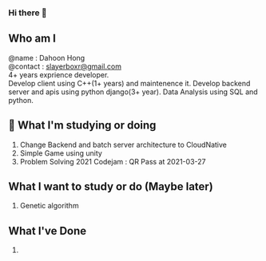 ### Hi there 👋
## Who am I
@name : Dahoon Hong  
@contact : slayerboxr@gmail.com  
4+ years exprience developer.  
Develop client using C++(1+ years) and maintenence it.
Develop backend server and apis using python django(3+ year).
Data Analysis using SQL and python.

## 🌱 What I'm studying or doing
1. Change Backend and batch server architecture to CloudNative
2. Simple Game using unity
3. Problem Solving
   2021 Codejam : QR Pass at 2021-03-27

   
## What I want to study or do (Maybe later)
1. Genetic algorithm


## What I've Done
1. 


<!--
- 🔭 I’m currently working on ...
  * Samsung Electronics 
  Backend Engineer
- 🌱 I’m currently learning ...
- 👯 I’m looking to collaborate on ...
- 🤔 I’m looking for help with ...
- 💬 Ask me about ...
- 📫 How to reach me: ...
- 😄 Pronouns: ...
- ⚡ Fun fact: ...
->
